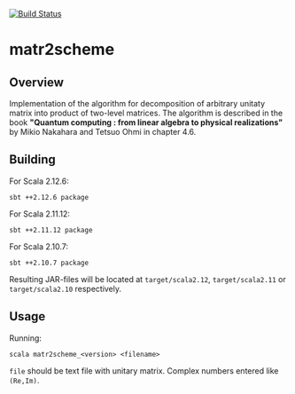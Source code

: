 [![Build Status](https://travis-ci.org/Nerator/matr2scheme.svg?branch=master)](https://travis-ci.org/Nerator/matr2scheme)

# matr2scheme

## Overview

Implementation of the algorithm for decomposition of arbitrary unitaty matrix into product of two-level matrices. The algorithm is described in the book __"Quantum computing : from linear algebra to physical realizations"__ by Mikio Nakahara and Tetsuo Ohmi in chapter 4.6.

## Building

For Scala 2.12.6:
``` shell
sbt ++2.12.6 package
```

For Scala 2.11.12:
``` shell
sbt ++2.11.12 package
```

For Scala 2.10.7:
``` shell
sbt ++2.10.7 package
```

Resulting JAR-files will be located at `target/scala2.12`, `target/scala2.11` or `target/scala2.10` respectively.

## Usage

Running:
``` shell
scala matr2scheme_<version> <filename>
```

`file` should be text file with unitary matrix. Complex numbers entered like `(Re,Im)`.
